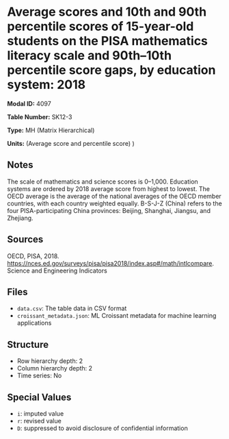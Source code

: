 # Average scores and 10th and 90th percentile scores of 15-year-old students on the PISA mathematics literacy scale and 90th–10th percentile score gaps, by education system: 2018

**Modal ID:** 4097

**Table Number:** SK12-3

**Type:** MH (Matrix Hierarchical)

**Units:** (Average score and percentile score) )

## Notes

The scale of mathematics and science scores is 0–1,000. Education systems are ordered by 2018 average score from highest to lowest. The OECD average is the average of the national averages of the OECD member countries, with each country weighted equally. B-S-J-Z (China) refers to the four PISA-participating China provinces: Beijing, Shanghai, Jiangsu, and Zhejiang.

## Sources

OECD, PISA, 2018. https://nces.ed.gov/surveys/pisa/pisa2018/index.asp#/math/intlcompare. Science and Engineering Indicators

## Files

- `data.csv`: The table data in CSV format
- `croissant_metadata.json`: ML Croissant metadata for machine learning applications

## Structure

- Row hierarchy depth: 2
- Column hierarchy depth: 2
- Time series: No

## Special Values

- `i`: imputed value
- `r`: revised value
- `D`: suppressed to avoid disclosure of confidential information
